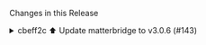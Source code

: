 Changes in this Release

<details><summary>cbeff2c ⬆️ Update matterbridge to v3.0.6 (#143)</summary>
⬆️ Update matterbridge to v3.0.6 (#143)

This PR contains the following updates:

| Package | Change | Age | Adoption | Passing | Confidence |
|---|---|---|---|---|---|
|
[matterbridge](https://redirect.github.com/Luligu/matterbridge/blob/main/README.md)
([source](https://redirect.github.com/Luligu/matterbridge)) | `3.0.5` ->
`3.0.6` |
[![age](https://developer.mend.io/api/mc/badges/age/npm/matterbridge/3.0.6?slim=true)](https://docs.renovatebot.com/merge-confidence/)
|
[![adoption](https://developer.mend.io/api/mc/badges/adoption/npm/matterbridge/3.0.6?slim=true)](https://docs.renovatebot.com/merge-confidence/)
|
[![passing](https://developer.mend.io/api/mc/badges/compatibility/npm/matterbridge/3.0.5/3.0.6?slim=true)](https://docs.renovatebot.com/merge-confidence/)
|
[![confidence](https://developer.mend.io/api/mc/badges/confidence/npm/matterbridge/3.0.5/3.0.6?slim=true)](https://docs.renovatebot.com/merge-confidence/)
|

---

### Release Notes

<details>
<summary>Luligu/matterbridge (matterbridge)</summary>

###
[`v3.0.6`](https://redirect.github.com/Luligu/matterbridge/blob/HEAD/CHANGELOG.md#306---2025-06-13)

[Compare
Source](https://redirect.github.com/Luligu/matterbridge/compare/2d33ac9685864a6ecf807a33dde76b8fb14f546b...3.0.6)

##### Added

- \[tests] Update Jest test coverage on addBridgedEndpoint and
removeBridgedEndpoint.
- \[fan]: Added createMultiSpeedFanControlClusterServer cluster helper
with MultiSpeed feature.
-   \[fan]: Added all parameters to the fan cluster helpers.
- \[valve]: Added logic in
MatterbridgeValveConfigurationAndControlServer.
-   \[command]: Added cluster property to commandHandler data object.
- \[mb-service]: Added a link to
[mb-service](https://redirect.github.com/michaelahern/mb-service)
package by [Michael Ahern](https://redirect.github.com/michaelahern). It
runs matterbridge as a service in macOS.

##### Changed

-   \[package]: Updated dependencies.
-   \[fan]: The default fan has no more the MultiSpeed feature.
-   \[behaviors]: Bump Matterbridge Behaviors to 1.3.0
-   \[evse]: Updated class and behavior to 1.1.0.
-   \[waterHeater]: Updated class and behavior to 1.1.0.
-   \[rvc]: Updated class and behavior to 1.1.0.
-   \[laundryWasher]: Updated class and behavior to 1.1.0.

##### Fixed

-   \[evse]: Fixed jsdoc on Evse.

<a href="https://www.buymeacoffee.com/luligugithub">
  <img src="bmc-button.svg" alt="Buy me a coffee" width="80">
</a>

###
[`v3.0.6-dev-20250613-2d33ac9`](https://redirect.github.com/Luligu/matterbridge/compare/a8a696e95bd88a5cc9bc1eb7c10c1e1a1d84168f...2d33ac9685864a6ecf807a33dde76b8fb14f546b)

[Compare
Source](https://redirect.github.com/Luligu/matterbridge/compare/a8a696e95bd88a5cc9bc1eb7c10c1e1a1d84168f...2d33ac9685864a6ecf807a33dde76b8fb14f546b)

###
[`v3.0.6-dev-20250612-a8a696e`](https://redirect.github.com/Luligu/matterbridge/compare/6b6e95335d95dd0632fad4fc12c47ce9b39d9bdc...a8a696e95bd88a5cc9bc1eb7c10c1e1a1d84168f)

[Compare
Source](https://redirect.github.com/Luligu/matterbridge/compare/6b6e95335d95dd0632fad4fc12c47ce9b39d9bdc...a8a696e95bd88a5cc9bc1eb7c10c1e1a1d84168f)

###
[`v3.0.6-dev-20250612-6b6e953`](https://redirect.github.com/Luligu/matterbridge/compare/48af7197f8c8cc1d53ad7489567e54180af9ba6f...6b6e95335d95dd0632fad4fc12c47ce9b39d9bdc)

[Compare
Source](https://redirect.github.com/Luligu/matterbridge/compare/48af7197f8c8cc1d53ad7489567e54180af9ba6f...6b6e95335d95dd0632fad4fc12c47ce9b39d9bdc)

###
[`v3.0.6-dev-20250611-48af719`](https://redirect.github.com/Luligu/matterbridge/compare/6f498112c9055a92b67114339db215c62f33e4b8...48af7197f8c8cc1d53ad7489567e54180af9ba6f)

[Compare
Source](https://redirect.github.com/Luligu/matterbridge/compare/6f498112c9055a92b67114339db215c62f33e4b8...48af7197f8c8cc1d53ad7489567e54180af9ba6f)

###
[`v3.0.6-dev-20250611-6f49811`](https://redirect.github.com/Luligu/matterbridge/compare/56cd4838455aa4620988419a30aa9ee51577e70c...6f498112c9055a92b67114339db215c62f33e4b8)

[Compare
Source](https://redirect.github.com/Luligu/matterbridge/compare/56cd4838455aa4620988419a30aa9ee51577e70c...6f498112c9055a92b67114339db215c62f33e4b8)

###
[`v3.0.6-dev-20250610-56cd483`](https://redirect.github.com/Luligu/matterbridge/compare/3.0.5...56cd4838455aa4620988419a30aa9ee51577e70c)

[Compare
Source](https://redirect.github.com/Luligu/matterbridge/compare/3.0.5...56cd4838455aa4620988419a30aa9ee51577e70c)

</details>

---

### Configuration

📅 **Schedule**: Branch creation - At any time (no schedule defined),
Automerge - At any time (no schedule defined).

🚦 **Automerge**: Enabled.

♻ **Rebasing**: Whenever PR is behind base branch, or you tick the
rebase/retry checkbox.

🔕 **Ignore**: Close this PR and you won't be reminded about this update
again.

---

- [ ] <!-- rebase-check -->If you want to rebase/retry this PR, check
this box

---

This PR was generated by [Mend Renovate](https://mend.io/renovate/).
View the [repository job
log](https://developer.mend.io/github/L2jLiga/ha-addons).

<!--renovate-debug:eyJjcmVhdGVkSW5WZXIiOiI0MC41MC4wIiwidXBkYXRlZEluVmVyIjoiNDAuNTAuMCIsInRhcmdldEJyYW5jaCI6Im1hc3RlciIsImxhYmVscyI6WyJkZXBlbmRlbmNpZXMiLCJuby1zdGFsZSJdfQ==-->

Co-authored-by: renovate[bot] <29139614+renovate[bot]@users.noreply.github.com></details>